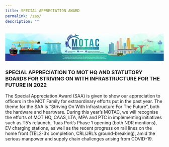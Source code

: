 ```yaml
---
title: SPECIAL APPRECIATION AWARD
permalink: /sas/
description: ""
---
```


![](/images/hero.png)

### SPECIAL APPRECIATION TO MOT HQ AND STATUTORY BOARDS FOR STRIVING ON WITH INFRASTRUCTURE FOR THE FUTURE IN 2022

The Special Appreciation Award (SAA) is given to show our appreciation to officers in the MOT Family for extraordinary efforts put in the past year. The theme for the SAA is “Striving On With Infrastructure For The Future”, both the hardware and heartware. During this year’s MOTAC, we will recognise the efforts of MOT HQ, CAAS, LTA, MPA and PTC in implementing initiatives such as T5’s relaunch, Tuas Port’s Phase 1 opening (both NDR mentions), EV charging stations, as well as the recent progress on rail lines on the home front (TEL2-3’s completion, CRL/JRL’s ground-breaking), amid the serious manpower and supply chain challenges arising from COVID-19.